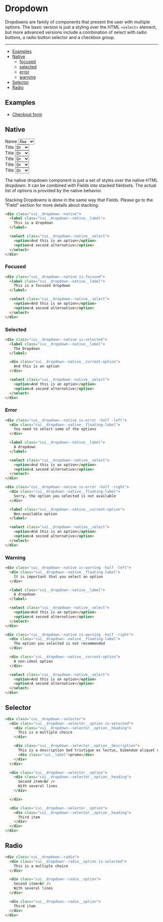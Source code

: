 # Dropdown

Dropdowns are family of components that present the user with multiple options. The basic version is just a styling over the HTML `<select>` element, but more advanced versions include a combination of select with radio buttons, a radio button selector and a checkbox group.

___

- [Examples](#Dropdown/examples)
- [Native](#Dropdown/native)
  - [focused](#Dropdown/native/focused)
  - [selected](#Dropdown/native/selected)
  - [error](#Dropdown/native/error)
  - [warning](#Dropdown/native/warning)
- [Selector](#Dropdown/selector)
- [Radio](#Dropdown/radio)

<a name="Dropdown/examples"></a>
## Examples

- [Checkout form](examples/base/checkout.html)

<a name="Dropdown/native"></a>
## Native

<div class="cui__field__wrapper">
  <div class="cui__dropdown--native -top">
    <label class="cui__dropdown--native__label">
      Name
    </label>
    <select class="cui__dropdown--native__select">
      <option>Åke</option>
      <option>Sven</option>
    </select>
  </div>
  <div class="cui__dropdown--native -quarter -square">
    <label class="cui__dropdown--native__label">
      Title
    </label>
    <select class="cui__dropdown--native__select">
      <option>Dr</option>
      <option>Eng</option>
    </select>
  </div>
  <div class="cui__dropdown--native -half -center">
    <label class="cui__dropdown--native__label">
      Title
    </label>
    <select class="cui__dropdown--native__select">
      <option>Dr</option>
      <option>Eng</option>
    </select>
  </div>
  <div class="cui__dropdown--native -quarter -center">
    <label class="cui__dropdown--native__label">
      Title
    </label>
    <select class="cui__dropdown--native__select">
      <option>Dr</option>
      <option>Eng</option>
    </select>
  </div>
  <div class="cui__dropdown--native -bottom-left -half">
    <label class="cui__dropdown--native__label">
      Title
    </label>
    <select class="cui__dropdown--native__select">
      <option>Dr</option>
      <option>Eng</option>
    </select>
  </div>
  <div class="cui__dropdown--native -bottom-right -half">
    <label class="cui__dropdown--native__label">
      Title
    </label>
    <select class="cui__dropdown--native__select">
      <option>Dr</option>
      <option>Eng</option>
    </select>
  </div>
</div>

The native dropdown component is just a set of styles over the native HTML dropdown. It can be combined with Fields into stacked fieldsets. The actual list of options is provided by the native behavior.

Stacking Dropdowns is done in the same way that Fields. Please go to the "Field" section for more details about stacking.

```html
<div class="cui__dropdown--native">
  <label class="cui__dropdown--native__label">
    This is a dropdown
  </label>

  <select class="cui__dropdown--native__select">
    <option>And this is an option</option>
    <option>A second alternative</option>
  </select>
</div>
```

<a name="Dropdown/native/focused"></a>
### Focused

```html
<div class="cui__dropdown--native is-focused">
  <label class="cui__dropdown--native__label">
    This is a focused dropdown
  </label>

  <select class="cui__dropdown--native__select">
    <option>And this is an option</option>
    <option>A second alternative</option>
  </select>
</div>
```

<a name="Dropdown/native/selected"></a>
### Selected

```html
<div class="cui__dropdown--native is-selected">
  <label class="cui__dropdown--native__label">
    The Dropdown
  </label>

  <div class="cui__dropdown--native__current-option">
    And this is an option
  </div>

  <select class="cui__dropdown--native__select">
    <option>And this is an option</option>
    <option>A second alternative</option>
  </select>
</div>
```

<a name="Dropdown/native/error"></a>
### Error

```html
<div class="cui__dropdown--native is-error -half -left">
  <div class="cui__dropdown--native__floating-label">
    You need to select some of the options
  </div>

  <label class="cui__dropdown--native__label">
    A dropdown
  </label>

  <select class="cui__dropdown--native__select">
    <option>And this is an option</option>
    <option>A second alternative</option>
  </select>
</div>

<div class="cui__dropdown--native is-error -half -right">
  <div class="cui__dropdown--native__floating-label">
    Sorry, the option you selected is not available
  </div>

  <label class="cui__dropdown--native__current-option">
    Non-available option
  </label>

  <select class="cui__dropdown--native__select">
    <option>And this is an option</option>
    <option>A second alternative</option>
  </select>
</div>
```

<a name="Dropdown/native/warning"></a>
### Warning

```html
<div class="cui__dropdown--native is-warning -half -left">
  <div class="cui__dropdown--native__floating-label">
    It is important that you select an option
  </div>

  <label class="cui__dropdown--native__label">
    A dropdown
  </label>

  <select class="cui__dropdown--native__select">
    <option>And this is an option</option>
    <option>A second alternative</option>
  </select>
</div>

<div class="cui__dropdown--native is-warning -half -right">
  <div class="cui__dropdown--native__floating-label">
    The option you selected is not recommended
  </div>

  <div class="cui__dropdown--native__current-option">
    A non-ideal option
  </div>

  <select class="cui__dropdown--native__select">
    <option>And this is an option</option>
    <option>A second alternative</option>
  </select>
</div>
```

<a name="Dropdown/selector"></a>
## Selector

```html
<div class="cui__dropdown--selector">
  <div class="cui__dropdown--selector__option is-selected">
    <div class="cui__dropdown--selector__option__heading">
      This is a multiple choice
    </div>

    <div class="cui__dropdown--selector__option__description">
      This is a description Sed tristique ex lectus, bibendum aliquet orci facilisis nec. Lorem ipsum sit amet mercuri.
      <div class="cui__label">promo</div>
    </div>  
  </div>

  <div class="cui__dropdown--selector__option">
    <div class="cui__dropdown--selector__option__heading">
      Second item<br />
      With several lines
    </div>

  </div>

  <div class="cui__dropdown--selector__option">
    <div class="cui__dropdown--selector__option__heading">
      Third item
    </div>
  </div>
</div>
```

<a name="Dropdown/radio"></a>
## Radio

```html
<div class="cui__dropdown--radio">
  <div class="cui__dropdown--radio__option is-selected">
    This is a multiple choice
  </div>

  <div class="cui__dropdown--radio__option">
    Second item<br />
    With several lines
  </div>

  <div class="cui__dropdown--radio__option">
    Third item
  </div>
</div>
```
